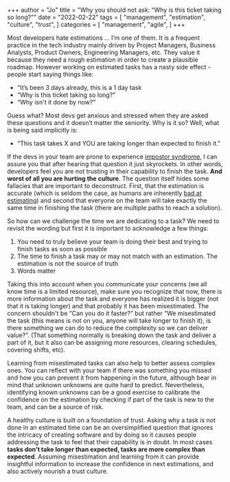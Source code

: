 +++
author = "Jo"
title = "Why you should not ask: “Why is this ticket taking so long?”"
date = "2022-02-22"
tags = [
    "management",
    "estimation",
    "culture",
    "trust",
]
categories = [
    "management",
    "agile",
]
+++

Most developers hate estimations … I’m one of them. It is a frequent practice in the tech industry mainly driven by Project Managers, Business Analysts, Product Owners, Engineering Managers, etc. They value it because they need a rough estimation in order to create a plausible roadmap. However working on estimated tasks has a nasty side effect - people start saying things like:
<!--more-->
- “It’s been 3 days already, this is a 1 day task
- “Why is this ticket taking so long?”
- “Why isn't it done by now?”

Guess what? Most devs get anxious and stressed when they are asked these questions and it doesn’t matter the seniority. Why is it so? Well, what is being said implicitly is:

- “This task takes X and YOU are taking longer than expected to finish it."

If the devs in your team are prone to experience [impostor syndrome](https://en.wikipedia.org/wiki/Impostor_syndrome), I can assure you that after hearing that question it just skyrockets. In other words, developers feel you are not trusting in their capability to finish the task. **And worst of all you are hurting the culture**.
The question itself hides some fallacies that are important to deconstruct. First, that the estimation is accurate (which is seldom the case, as humans are inherently [bad at estimating](https://conference.usu.edu/SYSTEM/Uploads/pdfs/14612_1900DanGalorath.pdf)) and second that everyone on the team will take exactly the same time in finishing the task (there are multiple paths to reach a solution).

So how can we challenge the time we are dedicating to a task? We need to revisit the wording but first it is important to acknowledge a few things:

1. You need to truly believe your team is doing their best and trying to finish tasks as soon as possible
2. The time to finish a task may or may not match with an estimation. The estimation is not the source of truth
3. Words matter

Taking this into account when you communicate your concerns (we all know time is a limited resource), make sure you recognize that now, there is more information about the task and everyone has realized it is bigger (not that it is taking longer) and that probably it has been misestimated. The concern shouldn't be “Can you do it faster?” but rather “We misestimated the task (this means is not on you, anyone will take longer to finish it), is there something we can do to reduce the complexity so we can deliver value?”. (That something normally is breaking down the task and deliver a part of it, but it also can be assigning more resources, clearing schedules, covering shifts, etc).  

Learning from misestimated tasks can also help to better assess complex ones. You can reflect with your team if there was something you missed and how you can prevent it from happening in the future, although bear in mind that unknown unknowns are quite hard to predict. Nevertheless, identifying known unknowns can be a good exercise to calibrate the confidence on the estimation by checking if part of the task is new to the team, and can be a source of risk.

A healthy culture is built on a foundation of trust. Asking why a task is not done in an estimated time can be an oversimplified question that ignores the intricacy of creating software and by doing so it causes people addressing the task to feel that their capability is in doubt. In most cases **tasks don’t take longer than expected, tasks are more complex than expected**. Assuming misestimation and learning from it can provide insightful information to increase the confidence in next estimations, and also actively nourish a trust culture.
